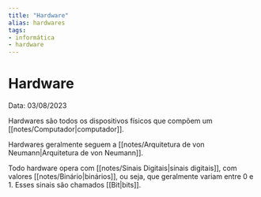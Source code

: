 ```yaml
---
title: "Hardware"
alias: hardwares
tags:
- informática
- hardware
---
```

# Hardware

Data: 03/08/2023

Hardwares são todos os dispositivos físicos que compõem um [[notes/Computador|computador]].

Hardwares geralmente seguem a [[notes/Arquitetura de von Neumann|Arquitetura de von Neumann]].

Todo hardware opera com [[notes/Sinais Digitais|sinais digitais]], com valores [[notes/Binário|binários]], ou seja, que geralmente variam entre 0 e 1. Esses sinais são chamados [[Bit|bits]].
